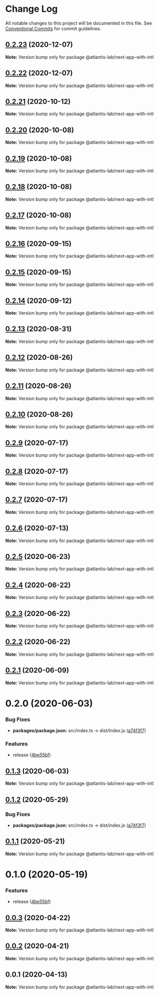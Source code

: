 # Change Log

All notable changes to this project will be documented in this file.
See [Conventional Commits](https://conventionalcommits.org) for commit guidelines.

## [0.2.23](https://github.com/Atlantis-Lab/nextjs/compare/@atlantis-lab/next-app-with-intl@0.2.22...@atlantis-lab/next-app-with-intl@0.2.23) (2020-12-07)

**Note:** Version bump only for package @atlantis-lab/next-app-with-intl





## [0.2.22](https://github.com/Atlantis-Lab/nextjs/compare/@atlantis-lab/next-app-with-intl@0.2.21...@atlantis-lab/next-app-with-intl@0.2.22) (2020-12-07)

**Note:** Version bump only for package @atlantis-lab/next-app-with-intl





## [0.2.21](https://github.com/Atlantis-Lab/nextjs/compare/@atlantis-lab/next-app-with-intl@0.2.20...@atlantis-lab/next-app-with-intl@0.2.21) (2020-10-12)

**Note:** Version bump only for package @atlantis-lab/next-app-with-intl





## [0.2.20](https://github.com/Atlantis-Lab/nextjs/compare/@atlantis-lab/next-app-with-intl@0.2.19...@atlantis-lab/next-app-with-intl@0.2.20) (2020-10-08)

**Note:** Version bump only for package @atlantis-lab/next-app-with-intl





## [0.2.19](https://github.com/Atlantis-Lab/nextjs/compare/@atlantis-lab/next-app-with-intl@0.2.18...@atlantis-lab/next-app-with-intl@0.2.19) (2020-10-08)

**Note:** Version bump only for package @atlantis-lab/next-app-with-intl





## [0.2.18](https://github.com/Atlantis-Lab/nextjs/compare/@atlantis-lab/next-app-with-intl@0.2.17...@atlantis-lab/next-app-with-intl@0.2.18) (2020-10-08)

**Note:** Version bump only for package @atlantis-lab/next-app-with-intl





## [0.2.17](https://github.com/Atlantis-Lab/nextjs/compare/@atlantis-lab/next-app-with-intl@0.2.16...@atlantis-lab/next-app-with-intl@0.2.17) (2020-10-08)

**Note:** Version bump only for package @atlantis-lab/next-app-with-intl





## [0.2.16](https://github.com/Atlantis-Lab/nextjs/compare/@atlantis-lab/next-app-with-intl@0.2.15...@atlantis-lab/next-app-with-intl@0.2.16) (2020-09-15)

**Note:** Version bump only for package @atlantis-lab/next-app-with-intl





## [0.2.15](https://github.com/Atlantis-Lab/nextjs/compare/@atlantis-lab/next-app-with-intl@0.2.14...@atlantis-lab/next-app-with-intl@0.2.15) (2020-09-15)

**Note:** Version bump only for package @atlantis-lab/next-app-with-intl





## [0.2.14](https://github.com/Atlantis-Lab/nextjs/compare/@atlantis-lab/next-app-with-intl@0.2.13...@atlantis-lab/next-app-with-intl@0.2.14) (2020-09-12)

**Note:** Version bump only for package @atlantis-lab/next-app-with-intl





## [0.2.13](https://github.com/Atlantis-Lab/nextjs/compare/@atlantis-lab/next-app-with-intl@0.2.12...@atlantis-lab/next-app-with-intl@0.2.13) (2020-08-31)

**Note:** Version bump only for package @atlantis-lab/next-app-with-intl





## [0.2.12](https://github.com/Atlantis-Lab/nextjs/compare/@atlantis-lab/next-app-with-intl@0.2.11...@atlantis-lab/next-app-with-intl@0.2.12) (2020-08-26)

**Note:** Version bump only for package @atlantis-lab/next-app-with-intl





## [0.2.11](https://github.com/Atlantis-Lab/nextjs/compare/@atlantis-lab/next-app-with-intl@0.2.10...@atlantis-lab/next-app-with-intl@0.2.11) (2020-08-26)

**Note:** Version bump only for package @atlantis-lab/next-app-with-intl





## [0.2.10](https://github.com/Atlantis-Lab/nextjs/compare/@atlantis-lab/next-app-with-intl@0.2.9...@atlantis-lab/next-app-with-intl@0.2.10) (2020-08-26)

**Note:** Version bump only for package @atlantis-lab/next-app-with-intl





## [0.2.9](https://github.com/Atlantis-Lab/nextjs/compare/@atlantis-lab/next-app-with-intl@0.2.8...@atlantis-lab/next-app-with-intl@0.2.9) (2020-07-17)

**Note:** Version bump only for package @atlantis-lab/next-app-with-intl





## [0.2.8](https://github.com/Atlantis-Lab/nextjs/compare/@atlantis-lab/next-app-with-intl@0.2.7...@atlantis-lab/next-app-with-intl@0.2.8) (2020-07-17)

**Note:** Version bump only for package @atlantis-lab/next-app-with-intl





## [0.2.7](https://github.com/Atlantis-Lab/nextjs/compare/@atlantis-lab/next-app-with-intl@0.2.6...@atlantis-lab/next-app-with-intl@0.2.7) (2020-07-17)

**Note:** Version bump only for package @atlantis-lab/next-app-with-intl





## [0.2.6](https://github.com/Atlantis-Lab/nextjs/compare/@atlantis-lab/next-app-with-intl@0.2.5...@atlantis-lab/next-app-with-intl@0.2.6) (2020-07-13)

**Note:** Version bump only for package @atlantis-lab/next-app-with-intl





## [0.2.5](https://github.com/Atlantis-Lab/nextjs/compare/@atlantis-lab/next-app-with-intl@0.2.4...@atlantis-lab/next-app-with-intl@0.2.5) (2020-06-23)

**Note:** Version bump only for package @atlantis-lab/next-app-with-intl





## [0.2.4](https://github.com/Atlantis-Lab/nextjs/compare/@atlantis-lab/next-app-with-intl@0.2.3...@atlantis-lab/next-app-with-intl@0.2.4) (2020-06-22)

**Note:** Version bump only for package @atlantis-lab/next-app-with-intl





## [0.2.3](https://github.com/Atlantis-Lab/nextjs/compare/@atlantis-lab/next-app-with-intl@0.2.2...@atlantis-lab/next-app-with-intl@0.2.3) (2020-06-22)

**Note:** Version bump only for package @atlantis-lab/next-app-with-intl





## [0.2.2](https://github.com/Atlantis-Lab/nextjs/compare/@atlantis-lab/next-app-with-intl@0.2.1...@atlantis-lab/next-app-with-intl@0.2.2) (2020-06-22)

**Note:** Version bump only for package @atlantis-lab/next-app-with-intl





## [0.2.1](https://github.com/Atlantis-Lab/nextjs/compare/@atlantis-lab/next-app-with-intl@0.2.0...@atlantis-lab/next-app-with-intl@0.2.1) (2020-06-09)

**Note:** Version bump only for package @atlantis-lab/next-app-with-intl





# 0.2.0 (2020-06-03)


### Bug Fixes

* **packages/package.json:** src/index.ts -> dist/index.js ([a74f3f7](https://github.com/Atlantis-Lab/nextjs/commit/a74f3f7b03222e3bcd072d18321e6fbe6023e540))


### Features

* release ([4be55bf](https://github.com/Atlantis-Lab/nextjs/commit/4be55bf0cb647444d313752e897280b02fdfffc6))





## [0.1.3](https://github.com/Atlantis-Lab/nextjs/compare/@atlantis-lab/next-app-with-intl@0.1.2...@atlantis-lab/next-app-with-intl@0.1.3) (2020-06-03)

**Note:** Version bump only for package @atlantis-lab/next-app-with-intl

## [0.1.2](https://github.com/Atlantis-Lab/next/compare/@atlantis-lab/next-app-with-intl@0.1.1...@atlantis-lab/next-app-with-intl@0.1.2) (2020-05-29)

### Bug Fixes

- **packages/package.json:** src/index.ts -> dist/index.js ([a74f3f7](https://github.com/Atlantis-Lab/next/commit/a74f3f7b03222e3bcd072d18321e6fbe6023e540))

## [0.1.1](https://github.com/Atlantis-Lab/next/compare/@atlantis-lab/next-app-with-intl@0.1.0...@atlantis-lab/next-app-with-intl@0.1.1) (2020-05-21)

**Note:** Version bump only for package @atlantis-lab/next-app-with-intl

# 0.1.0 (2020-05-19)

### Features

- release ([4be55bf](https://github.com/Atlantis-Lab/next/commit/4be55bf0cb647444d313752e897280b02fdfffc6))

## [0.0.3](https://github.com/Atlantis-Lab/next/compare/@atlantis-lab/next-app-with-intl@0.0.2...@atlantis-lab/next-app-with-intl@0.0.3) (2020-04-22)

**Note:** Version bump only for package @atlantis-lab/next-app-with-intl

## [0.0.2](https://github.com/Atlantis-Lab/next/compare/@atlantis-lab/next-app-with-intl@0.0.1...@atlantis-lab/next-app-with-intl@0.0.2) (2020-04-21)

**Note:** Version bump only for package @atlantis-lab/next-app-with-intl

## 0.0.1 (2020-04-13)

**Note:** Version bump only for package @atlantis-lab/next-app-with-intl
